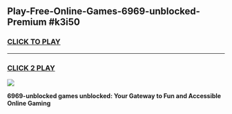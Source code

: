 
## Play-Free-Online-Games-6969-unblocked-Premium #k3i50
<h3>
<a href="https://premium.freeplayer.one?title=6969-unblocked&ref=8M">CLICK TO PLAY</a></h3>
<hr>

<h3>
<a href="https://premium.freeplayer.one?title=6969-unblocked&ref=8M">CLICK 2 PLAY</a>
  
</h3>

<a href="https://premium.freeplayer.one?title=6969-unblocked&ref=8M"><img src="https://clearcache.store/games.png"></a>


**6969-unblocked games unblocked: Your Gateway to Fun and Accessible Online Gaming**
